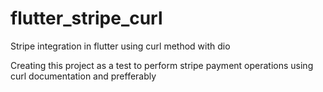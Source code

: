 # flutter_stripe_curl
Stripe integration in flutter using curl method with dio

Creating this project as a test to perform stripe payment
operations using curl documentation and prefferably
